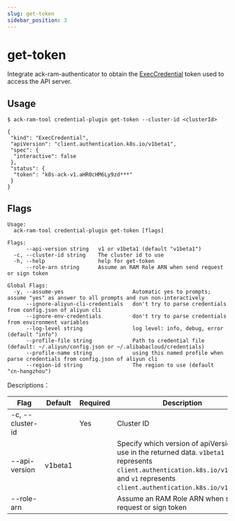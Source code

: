 ```yaml
---
slug: get-token
sidebar_position: 3
---
```


# get-token

Integrate ack-ram-authenticator to obtain the [ExecCredential](https://kubernetes.io/docs/reference/access-authn-authz/authentication/#client-go-credential-plugins) token used to access the API server.

## Usage

```shell
$ ack-ram-tool credential-plugin get-token --cluster-id <clusterId>

{
 "kind": "ExecCredential",
 "apiVersion": "client.authentication.k8s.io/v1beta1",
 "spec": {
  "interactive": false
 },
 "status": {
  "token": "k8s-ack-v1.aHR0cHM6Ly9zd***"
 }
}
```

## Flags

```
Usage:
  ack-ram-tool credential-plugin get-token [flags]

Flags:
      --api-version string   v1 or v1beta1 (default "v1beta1")
  -c, --cluster-id string    The cluster id to use
  -h, --help                 help for get-token
      --role-arn string      Assume an RAM Role ARN when send request or sign token

Global Flags:
  -y, --assume-yes                      Automatic yes to prompts; assume "yes" as answer to all prompts and run non-interactively
      --ignore-aliyun-cli-credentials   don't try to parse credentials from config.json of aliyun cli
      --ignore-env-credentials          don't try to parse credentials from environment variables
      --log-level string                log level: info, debug, error (default "info")
      --profile-file string             Path to credential file (default: ~/.aliyun/config.json or ~/.alibabacloud/credentials)
      --profile-name string             using this named profile when parse credentials from config.json of aliyun cli
      --region-id string                The region to use (default "cn-hangzhou")
```

Descriptions：

| Flag             | Default | Required | Description                                                                                                                                                                          |
|------------------|---------|----------|--------------------------------------------------------------------------------------------------------------------------------------------------------------------------------------|
| -c, --cluster-id |         | Yes      | Cluster ID                                                                                                                                                                           |
| --api-version    | v1beta1 |          | Specify which version of apiVersion to use in the returned data. `v1beta1` represents `client.authentication.k8s.io/v1beta1`, and `v1` represents `client.authentication.k8s.io/v1`. |
| --role-arn       |         |          | Assume an RAM Role ARN when send request or sign token                                                                                                                               |
